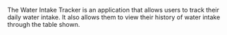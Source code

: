 The Water Intake Tracker is an application that allows users to track their daily water intake. 
It also allows them to view their history of water intake through the table shown.

